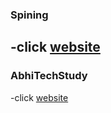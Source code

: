 ### Spining

-click [website](https://Ramsakal143.github.io/Metro-lko/demo6.html)
----
### AbhiTechStudy

-click [website](https://Ramsakal143.github.io/Metro-lko/AbhiTechStudy/index.html)
